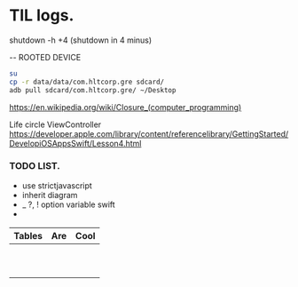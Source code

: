 # TIL logs.

shutdown -h +4
(shutdown in 4 minus)

--
ROOTED DEVICE
```sh
su
cp -r data/data/com.hltcorp.gre sdcard/
adb pull sdcard/com.hltcorp.gre/ ~/Desktop
```

https://en.wikipedia.org/wiki/Closure_(computer_programming)

Life circle ViewController
https://developer.apple.com/library/content/referencelibrary/GettingStarted/DevelopiOSAppsSwift/Lesson4.html

### TODO LIST.
- use strictjavascript
- inherit diagram
- _ ?, ! option variable swift
- 


| Tables                       |      Are                          |  Cool                     |
|------------------------------|-----------------------------------|---------------------------|
|                              |                                   |                           |
|                              |                                   |                           |
|                              |                                   |                           |
|                              |                                   |                           |
|                              |                                   |                           |
|                              |                                   |                           |
|                              |                                   |                           |
|                              |                                   |                           |
|                              |                                   |                           |
|                              |                                   |                           |



